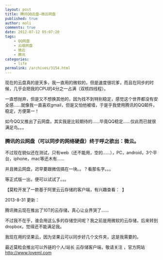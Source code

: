 ```yaml
---
layout: post
title: 腾讯QQ云盘—微云网盘
published: true
author: moli
comments: true
date: 2012-07-12 05:07:20
tags:
    - QQ网盘
    - 云端网盘
    - 微云
    - 腾讯
categories:
    - life
permalink: /archives/3154.html
---
```

现在的云盘真的是天多，我一直用的微软的，但是速度很坑爹，而且在同步的时候，几乎会把我的CPU的4分之一占满（双核四线程）。

一直想抛弃，但是又不想换其他的，因为找不到特别稳定，感觉这个世界都没有安全感……就像我一直喜欢gmail，但是又怕他被墙，于是乎我使用腾讯的QQ邮件，稳定，方便第一！

如今QQ又推出了云网盘，其实我是比较期待的……毕竟QQ稳定……仅此而已就很满足鸟。。。

### 腾讯的云网盘（可以同步的网络硬盘）终于呼之欲出：微云。

不过现在貌似还在测试，只有web（还不能用，空的……），PC，android，3个平台，iphone，mac等还木有……

并且微云网盘，迟早要跟微信搞在一块。。？看那名字。。。

等正式版一出，便可以试试了。。。

【莫粒开发了一款基于阿里云云存储的客户端，有兴趣查看：  】

2013-8-31 更新：

腾讯微云现在推出了10T的云存储，真心让业界哭了……

不过我不在乎，谁会用这么多的存储空间呢？我之前是用微软的云存储，后来转到dropbox，觉得还不能满足我。

我现在用的坚果云，因为坚果云可以同步好几个文件夹，这是我需要的。

最近莫粒会推出可以外链的个人/站长 云存储客户端，敬请关注 ，官方网站 http://www.loveml.com